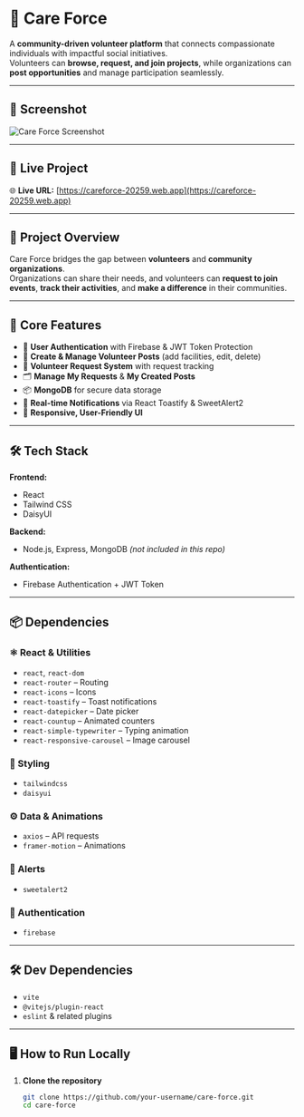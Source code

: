 # 🌟 Care Force

A **community-driven volunteer platform** that connects compassionate individuals with impactful social initiatives.  
Volunteers can **browse, request, and join projects**, while organizations can **post opportunities** and manage participation seamlessly.

---

## 📸 Screenshot
![Care Force Screenshot](https://i.postimg.cc/BvLpcQKX/Screenshot-2025-08-08-135031.jpg)

---

## 🔗 Live Project
🌐 **Live URL:** [https://careforce-20259.web.app](https://careforce-20259.web.app)

---

## 🎯 Project Overview

Care Force bridges the gap between **volunteers** and **community organizations**.  
Organizations can share their needs, and volunteers can **request to join events**, **track their activities**, and **make a difference** in their communities.

---

## 🧩 Core Features

- 🔐 **User Authentication** with Firebase & JWT Token Protection  
- 📝 **Create & Manage Volunteer Posts** (add facilities, edit, delete)  
- 📌 **Volunteer Request System** with request tracking  
- 🗂️ **Manage My Requests** & **My Created Posts**  
- 📦 **MongoDB** for secure data storage  
- 🔔 **Real-time Notifications** via React Toastify & SweetAlert2  
- 🎨 **Responsive, User-Friendly UI**

---

## 🛠️ Tech Stack

**Frontend:**  
- React  
- Tailwind CSS  
- DaisyUI  

**Backend:**  
- Node.js, Express, MongoDB *(not included in this repo)*  

**Authentication:**  
- Firebase Authentication + JWT Token  

---

## 📦 Dependencies

### ⚛️ React & Utilities
- `react`, `react-dom`  
- `react-router` – Routing  
- `react-icons` – Icons  
- `react-toastify` – Toast notifications  
- `react-datepicker` – Date picker  
- `react-countup` – Animated counters  
- `react-simple-typewriter` – Typing animation  
- `react-responsive-carousel` – Image carousel  

### 💅 Styling
- `tailwindcss`  
- `daisyui`  

### ⚙️ Data & Animations
- `axios` – API requests  
- `framer-motion` – Animations  

### 🎉 Alerts
- `sweetalert2`  

### 🔐 Authentication
- `firebase`  

---

## 🛠️ Dev Dependencies
- `vite`  
- `@vitejs/plugin-react`  
- `eslint` & related plugins  

---

## 🖥️ How to Run Locally

1. **Clone the repository**
   ```bash
   git clone https://github.com/your-username/care-force.git
   cd care-force
